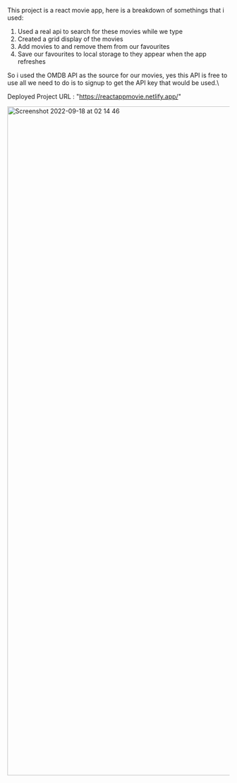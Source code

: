 This project is a react movie app, here is a breakdown of somethings that i used: 

1. Used a real api to search for these movies while we type
2. Created a grid display of the movies 
3. Add movies to and remove them from our favourites
4. Save our favourites to local storage to they appear when the app refreshes

So i used the OMDB API as the source for our movies, yes this API is free to use all we need to do is to signup to get the API key that would be used.\


Deployed Project URL : "https://reactappmovie.netlify.app/"



<img width="1512" alt="Screenshot 2022-09-18 at 02 14 46" src="https://user-images.githubusercontent.com/88292834/190881393-8d5e6137-faa9-4381-8add-6a58333dd1e1.png">



